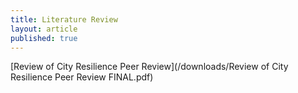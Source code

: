 ```yaml
---
title: Literature Review
layout: article
published: true
---
```


[Review of City Resilience Peer Review](/downloads/Review of City Resilience Peer Review FINAL.pdf)
